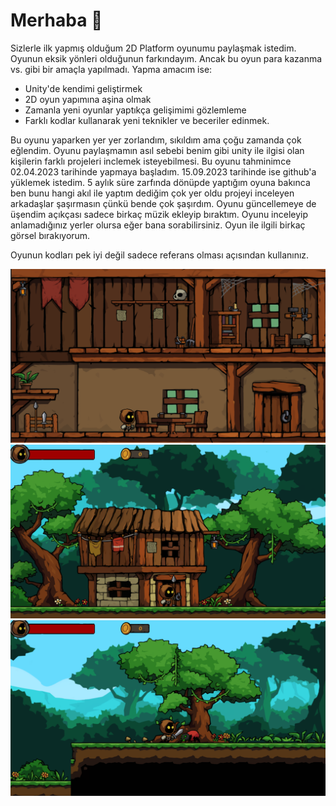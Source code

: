 # Merhaba 👋

Sizlerle ilk yapmış olduğum 2D Platform oyunumu paylaşmak istedim. Oyunun eksik yönleri olduğunun farkındayım. Ancak bu oyun para kazanma vs. gibi bir amaçla yapılmadı. Yapma amacım ise:

- Unity'de kendimi geliştirmek
- 2D oyun yapımına aşina olmak
- Zamanla yeni oyunlar yaptıkça gelişimimi gözlemleme
- Farklı kodlar kullanarak yeni teknikler ve beceriler edinmek.

Bu oyunu yaparken yer yer zorlandım, sıkıldım ama çoğu zamanda çok eğlendim. Oyunu paylaşmamın asıl sebebi benim gibi unity ile ilgisi olan kişilerin farklı projeleri inclemek isteyebilmesi. Bu oyunu tahminimce 02.04.2023 tarihinde yapmaya başladım. 15.09.2023 tarihinde ise github'a yüklemek istedim. 5 aylık süre zarfında dönüpde yaptığım oyuna bakınca ben bunu hangi akıl ile yaptım dediğim çok yer oldu projeyi inceleyen arkadaşlar şaşırmasın çünkü bende çok şaşırdım. Oyunu güncellemeye de üşendim açıkçası sadece birkaç müzik ekleyip bıraktım. Oyunu inceleyip anlamadığınız yerler olursa eğer bana sorabilirsiniz. Oyun ile ilgili birkaç görsel bırakıyorum.

Oyunun kodları pek iyi değil sadece referans olması açısından kullanınız.


![alt text](https://github.com/huseyinnatess/2D_Platform_Game/blob/main/Readmeimg/P-1.png)
![alt text](https://github.com/huseyinnatess/2D_Platform_Game/blob/main/Readmeimg/P-2.png)
![alt text](https://github.com/huseyinnatess/2D_Platform_Game/blob/main/Readmeimg/P-3.png)
